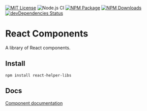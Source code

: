 <a href="https://github.com/msenyoo/react-helper-libs/blob/master/LICENSE"><img alt="MIT License" src="https://img.shields.io/badge/license-MIT_License-green.svg?style=flat-square&color=#44cc11"></a>
![Node.js CI](https://github.com/msenyoo/react-helper-libs/workflows/Node.js%20CI/badge.svg)
<a href="https://www.npmjs.com/package/react-helper-libs" rel="nofollow"><img alt="NPM Package" src="https://img.shields.io/npm/v/react-helper-libs.svg?style=flat-square" /></a>
<a href="https://www.npmjs.com/package/react-helper-libs" rel="nofollow"><img alt="NPM Downloads" src="http://img.shields.io/npm/dm/react-helper-libs.svg?style=flat-square" /></a>
<a href="https://david-dm.org/msenyoo/react-helper-libs.svg" rel="nofollow"><img alt="devDependencies Status" src="https://david-dm.org/msenyoo/react-helper-libs/dev-status.svg?style=flat-square" /></a>

# React Components

A library of React components.

## Install

```
npm install react-helper-libs
```

## Docs

[Component documentation](https://msenyoo.github.io/react-helper-libs/)
